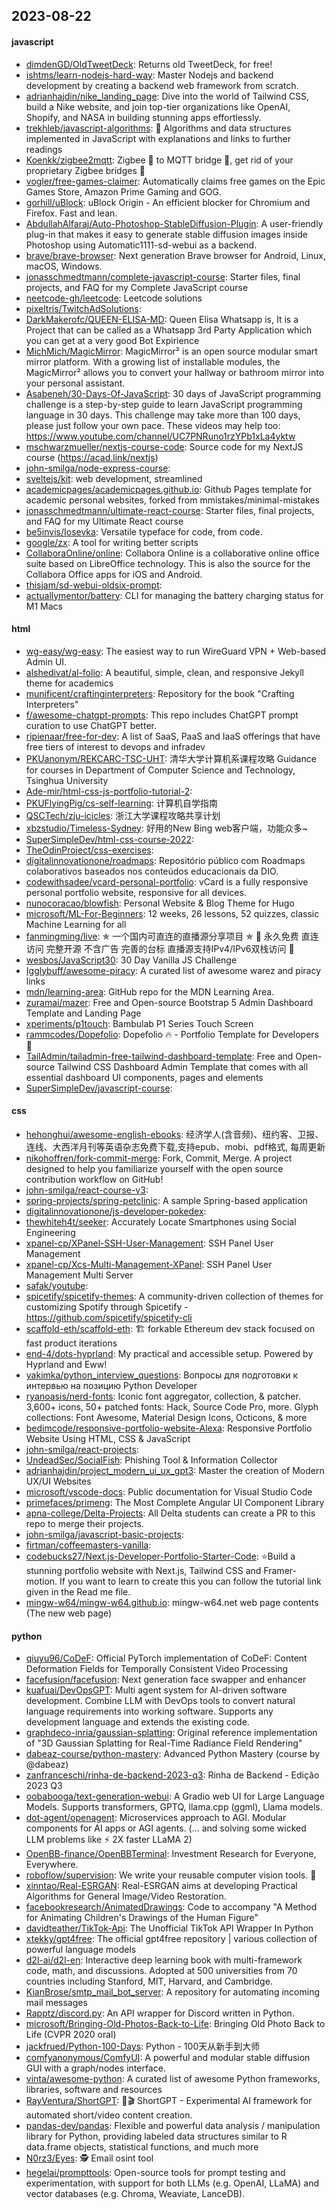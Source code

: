 ## 2023-08-22

#### javascript
* [dimdenGD/OldTweetDeck](https://github.com/dimdenGD/OldTweetDeck): Returns old TweetDeck, for free!
* [ishtms/learn-nodejs-hard-way](https://github.com/ishtms/learn-nodejs-hard-way): Master Nodejs and backend development by creating a backend web framework from scratch.
* [adrianhajdin/nike_landing_page](https://github.com/adrianhajdin/nike_landing_page): Dive into the world of Tailwind CSS, build a Nike website, and join top-tier organizations like OpenAI, Shopify, and NASA in building stunning apps effortlessly.
* [trekhleb/javascript-algorithms](https://github.com/trekhleb/javascript-algorithms): 📝 Algorithms and data structures implemented in JavaScript with explanations and links to further readings
* [Koenkk/zigbee2mqtt](https://github.com/Koenkk/zigbee2mqtt): Zigbee 🐝 to MQTT bridge 🌉, get rid of your proprietary Zigbee bridges 🔨
* [vogler/free-games-claimer](https://github.com/vogler/free-games-claimer): Automatically claims free games on the Epic Games Store, Amazon Prime Gaming and GOG.
* [gorhill/uBlock](https://github.com/gorhill/uBlock): uBlock Origin - An efficient blocker for Chromium and Firefox. Fast and lean.
* [AbdullahAlfaraj/Auto-Photoshop-StableDiffusion-Plugin](https://github.com/AbdullahAlfaraj/Auto-Photoshop-StableDiffusion-Plugin): A user-friendly plug-in that makes it easy to generate stable diffusion images inside Photoshop using Automatic1111-sd-webui as a backend.
* [brave/brave-browser](https://github.com/brave/brave-browser): Next generation Brave browser for Android, Linux, macOS, Windows.
* [jonasschmedtmann/complete-javascript-course](https://github.com/jonasschmedtmann/complete-javascript-course): Starter files, final projects, and FAQ for my Complete JavaScript course
* [neetcode-gh/leetcode](https://github.com/neetcode-gh/leetcode): Leetcode solutions
* [pixeltris/TwitchAdSolutions](https://github.com/pixeltris/TwitchAdSolutions): 
* [DarkMakerofc/QUEEN-ELISA-MD](https://github.com/DarkMakerofc/QUEEN-ELISA-MD): Queen Elisa Whatsapp is, It is a Project that can be called as a Whatsapp 3rd Party Application which you can get at a very good Bot Expirience
* [MichMich/MagicMirror](https://github.com/MichMich/MagicMirror): MagicMirror² is an open source modular smart mirror platform. With a growing list of installable modules, the MagicMirror² allows you to convert your hallway or bathroom mirror into your personal assistant.
* [Asabeneh/30-Days-Of-JavaScript](https://github.com/Asabeneh/30-Days-Of-JavaScript): 30 days of JavaScript programming challenge is a step-by-step guide to learn JavaScript programming language in 30 days. This challenge may take more than 100 days, please just follow your own pace. These videos may help too: https://www.youtube.com/channel/UC7PNRuno1rzYPb1xLa4yktw
* [mschwarzmueller/nextjs-course-code](https://github.com/mschwarzmueller/nextjs-course-code): Source code for my NextJS course (https://acad.link/nextjs)
* [john-smilga/node-express-course](https://github.com/john-smilga/node-express-course): 
* [sveltejs/kit](https://github.com/sveltejs/kit): web development, streamlined
* [academicpages/academicpages.github.io](https://github.com/academicpages/academicpages.github.io): Github Pages template for academic personal websites, forked from mmistakes/minimal-mistakes
* [jonasschmedtmann/ultimate-react-course](https://github.com/jonasschmedtmann/ultimate-react-course): Starter files, final projects, and FAQ for my Ultimate React course
* [be5invis/Iosevka](https://github.com/be5invis/Iosevka): Versatile typeface for code, from code.
* [google/zx](https://github.com/google/zx): A tool for writing better scripts
* [CollaboraOnline/online](https://github.com/CollaboraOnline/online): Collabora Online is a collaborative online office suite based on LibreOffice technology. This is also the source for the Collabora Office apps for iOS and Android.
* [thisjam/sd-webui-oldsix-prompt](https://github.com/thisjam/sd-webui-oldsix-prompt): 
* [actuallymentor/battery](https://github.com/actuallymentor/battery): CLI for managing the battery charging status for M1 Macs

#### html
* [wg-easy/wg-easy](https://github.com/wg-easy/wg-easy): The easiest way to run WireGuard VPN + Web-based Admin UI.
* [alshedivat/al-folio](https://github.com/alshedivat/al-folio): A beautiful, simple, clean, and responsive Jekyll theme for academics
* [munificent/craftinginterpreters](https://github.com/munificent/craftinginterpreters): Repository for the book "Crafting Interpreters"
* [f/awesome-chatgpt-prompts](https://github.com/f/awesome-chatgpt-prompts): This repo includes ChatGPT prompt curation to use ChatGPT better.
* [ripienaar/free-for-dev](https://github.com/ripienaar/free-for-dev): A list of SaaS, PaaS and IaaS offerings that have free tiers of interest to devops and infradev
* [PKUanonym/REKCARC-TSC-UHT](https://github.com/PKUanonym/REKCARC-TSC-UHT): 清华大学计算机系课程攻略 Guidance for courses in Department of Computer Science and Technology, Tsinghua University
* [Ade-mir/html-css-js-portfolio-tutorial-2](https://github.com/Ade-mir/html-css-js-portfolio-tutorial-2): 
* [PKUFlyingPig/cs-self-learning](https://github.com/PKUFlyingPig/cs-self-learning): 计算机自学指南
* [QSCTech/zju-icicles](https://github.com/QSCTech/zju-icicles): 浙江大学课程攻略共享计划
* [xbzstudio/Timeless-Sydney](https://github.com/xbzstudio/Timeless-Sydney): 好用的New Bing web客户端，功能众多~
* [SuperSimpleDev/html-css-course-2022](https://github.com/SuperSimpleDev/html-css-course-2022): 
* [TheOdinProject/css-exercises](https://github.com/TheOdinProject/css-exercises): 
* [digitalinnovationone/roadmaps](https://github.com/digitalinnovationone/roadmaps): Repositório público com Roadmaps colaborativos baseados nos conteúdos educacionais da DIO.
* [codewithsadee/vcard-personal-portfolio](https://github.com/codewithsadee/vcard-personal-portfolio): vCard is a fully responsive personal portfolio website, responsive for all devices.
* [nunocoracao/blowfish](https://github.com/nunocoracao/blowfish): Personal Website & Blog Theme for Hugo
* [microsoft/ML-For-Beginners](https://github.com/microsoft/ML-For-Beginners): 12 weeks, 26 lessons, 52 quizzes, classic Machine Learning for all
* [fanmingming/live](https://github.com/fanmingming/live): ✯ 一个国内可直连的直播源分享项目 ✯ 🔕 永久免费 直连访问 完整开源 不含广告 完善的台标 直播源支持IPv4/IPv6双栈访问 🔕
* [wesbos/JavaScript30](https://github.com/wesbos/JavaScript30): 30 Day Vanilla JS Challenge
* [Igglybuff/awesome-piracy](https://github.com/Igglybuff/awesome-piracy): A curated list of awesome warez and piracy links
* [mdn/learning-area](https://github.com/mdn/learning-area): GitHub repo for the MDN Learning Area.
* [zuramai/mazer](https://github.com/zuramai/mazer): Free and Open-source Bootstrap 5 Admin Dashboard Template and Landing Page
* [xperiments/p1touch](https://github.com/xperiments/p1touch): Bambulab P1 Series Touch Screen
* [rammcodes/Dopefolio](https://github.com/rammcodes/Dopefolio): Dopefolio 🔥 - Portfolio Template for Developers 🚀
* [TailAdmin/tailadmin-free-tailwind-dashboard-template](https://github.com/TailAdmin/tailadmin-free-tailwind-dashboard-template): Free and Open-source Tailwind CSS Dashboard Admin Template that comes with all essential dashboard UI components, pages and elements
* [SuperSimpleDev/javascript-course](https://github.com/SuperSimpleDev/javascript-course): 

#### css
* [hehonghui/awesome-english-ebooks](https://github.com/hehonghui/awesome-english-ebooks): 经济学人(含音频)、纽约客、卫报、连线、大西洋月刊等英语杂志免费下载,支持epub、mobi、pdf格式, 每周更新
* [nikohoffren/fork-commit-merge](https://github.com/nikohoffren/fork-commit-merge): Fork, Commit, Merge. A project designed to help you familiarize yourself with the open source contribution workflow on GitHub!
* [john-smilga/react-course-v3](https://github.com/john-smilga/react-course-v3): 
* [spring-projects/spring-petclinic](https://github.com/spring-projects/spring-petclinic): A sample Spring-based application
* [digitalinnovationone/js-developer-pokedex](https://github.com/digitalinnovationone/js-developer-pokedex): 
* [thewhiteh4t/seeker](https://github.com/thewhiteh4t/seeker): Accurately Locate Smartphones using Social Engineering
* [xpanel-cp/XPanel-SSH-User-Management](https://github.com/xpanel-cp/XPanel-SSH-User-Management): SSH Panel User Management
* [xpanel-cp/Xcs-Multi-Management-XPanel](https://github.com/xpanel-cp/Xcs-Multi-Management-XPanel): SSH Panel User Management Multi Server
* [safak/youtube](https://github.com/safak/youtube): 
* [spicetify/spicetify-themes](https://github.com/spicetify/spicetify-themes): A community-driven collection of themes for customizing Spotify through Spicetify - https://github.com/spicetify/spicetify-cli
* [scaffold-eth/scaffold-eth](https://github.com/scaffold-eth/scaffold-eth): 🏗 forkable Ethereum dev stack focused on fast product iterations
* [end-4/dots-hyprland](https://github.com/end-4/dots-hyprland): My practical and accessible setup. Powered by Hyprland and Eww!
* [yakimka/python_interview_questions](https://github.com/yakimka/python_interview_questions): Вопросы для подготовки к интервью на позицию Python Developer
* [ryanoasis/nerd-fonts](https://github.com/ryanoasis/nerd-fonts): Iconic font aggregator, collection, & patcher. 3,600+ icons, 50+ patched fonts: Hack, Source Code Pro, more. Glyph collections: Font Awesome, Material Design Icons, Octicons, & more
* [bedimcode/responsive-portfolio-website-Alexa](https://github.com/bedimcode/responsive-portfolio-website-Alexa): Responsive Portfolio Website Using HTML, CSS & JavaScript
* [john-smilga/react-projects](https://github.com/john-smilga/react-projects): 
* [UndeadSec/SocialFish](https://github.com/UndeadSec/SocialFish): Phishing Tool & Information Collector
* [adrianhajdin/project_modern_ui_ux_gpt3](https://github.com/adrianhajdin/project_modern_ui_ux_gpt3): Master the creation of Modern UX/UI Websites
* [microsoft/vscode-docs](https://github.com/microsoft/vscode-docs): Public documentation for Visual Studio Code
* [primefaces/primeng](https://github.com/primefaces/primeng): The Most Complete Angular UI Component Library
* [apna-college/Delta-Projects](https://github.com/apna-college/Delta-Projects): All Delta students can create a PR to this repo to merge their projects.
* [john-smilga/javascript-basic-projects](https://github.com/john-smilga/javascript-basic-projects): 
* [firtman/coffeemasters-vanilla](https://github.com/firtman/coffeemasters-vanilla): 
* [codebucks27/Next.js-Developer-Portfolio-Starter-Code](https://github.com/codebucks27/Next.js-Developer-Portfolio-Starter-Code): ⭐Build a stunning portfolio website with Next.js, Tailwind CSS and Framer-motion. If you want to learn to create this you can follow the tutorial link given in the Read me file.
* [mingw-w64/mingw-w64.github.io](https://github.com/mingw-w64/mingw-w64.github.io): mingw-w64.net web page contents (The new web page)

#### python
* [qiuyu96/CoDeF](https://github.com/qiuyu96/CoDeF): Official PyTorch implementation of CoDeF: Content Deformation Fields for Temporally Consistent Video Processing
* [facefusion/facefusion](https://github.com/facefusion/facefusion): Next generation face swapper and enhancer
* [kuafuai/DevOpsGPT](https://github.com/kuafuai/DevOpsGPT): Multi agent system for AI-driven software development. Combine LLM with DevOps tools to convert natural language requirements into working software. Supports any development language and extends the existing code.
* [graphdeco-inria/gaussian-splatting](https://github.com/graphdeco-inria/gaussian-splatting): Original reference implementation of "3D Gaussian Splatting for Real-Time Radiance Field Rendering"
* [dabeaz-course/python-mastery](https://github.com/dabeaz-course/python-mastery): Advanced Python Mastery (course by @dabeaz)
* [zanfranceschi/rinha-de-backend-2023-q3](https://github.com/zanfranceschi/rinha-de-backend-2023-q3): Rinha de Backend - Edição 2023 Q3
* [oobabooga/text-generation-webui](https://github.com/oobabooga/text-generation-webui): A Gradio web UI for Large Language Models. Supports transformers, GPTQ, llama.cpp (ggml), Llama models.
* [dot-agent/openagent](https://github.com/dot-agent/openagent): Microservices approach to AGI. Modular components for AI apps or AGI agents. (... and solving some wicked LLM problems like ⚡ 2X faster LLaMA 2)
* [OpenBB-finance/OpenBBTerminal](https://github.com/OpenBB-finance/OpenBBTerminal): Investment Research for Everyone, Everywhere.
* [roboflow/supervision](https://github.com/roboflow/supervision): We write your reusable computer vision tools. 💜
* [xinntao/Real-ESRGAN](https://github.com/xinntao/Real-ESRGAN): Real-ESRGAN aims at developing Practical Algorithms for General Image/Video Restoration.
* [facebookresearch/AnimatedDrawings](https://github.com/facebookresearch/AnimatedDrawings): Code to accompany "A Method for Animating Children's Drawings of the Human Figure"
* [davidteather/TikTok-Api](https://github.com/davidteather/TikTok-Api): The Unofficial TikTok API Wrapper In Python
* [xtekky/gpt4free](https://github.com/xtekky/gpt4free): The official gpt4free repository | various collection of powerful language models
* [d2l-ai/d2l-en](https://github.com/d2l-ai/d2l-en): Interactive deep learning book with multi-framework code, math, and discussions. Adopted at 500 universities from 70 countries including Stanford, MIT, Harvard, and Cambridge.
* [KianBrose/smtp_mail_bot_server](https://github.com/KianBrose/smtp_mail_bot_server): A repository for automating incoming mail messages
* [Rapptz/discord.py](https://github.com/Rapptz/discord.py): An API wrapper for Discord written in Python.
* [microsoft/Bringing-Old-Photos-Back-to-Life](https://github.com/microsoft/Bringing-Old-Photos-Back-to-Life): Bringing Old Photo Back to Life (CVPR 2020 oral)
* [jackfrued/Python-100-Days](https://github.com/jackfrued/Python-100-Days): Python - 100天从新手到大师
* [comfyanonymous/ComfyUI](https://github.com/comfyanonymous/ComfyUI): A powerful and modular stable diffusion GUI with a graph/nodes interface.
* [vinta/awesome-python](https://github.com/vinta/awesome-python): A curated list of awesome Python frameworks, libraries, software and resources
* [RayVentura/ShortGPT](https://github.com/RayVentura/ShortGPT): 🚀🎬 ShortGPT - Experimental AI framework for automated short/video content creation.
* [pandas-dev/pandas](https://github.com/pandas-dev/pandas): Flexible and powerful data analysis / manipulation library for Python, providing labeled data structures similar to R data.frame objects, statistical functions, and much more
* [N0rz3/Eyes](https://github.com/N0rz3/Eyes): 🕵️ Email osint tool
* [hegelai/prompttools](https://github.com/hegelai/prompttools): Open-source tools for prompt testing and experimentation, with support for both LLMs (e.g. OpenAI, LLaMA) and vector databases (e.g. Chroma, Weaviate, LanceDB).
